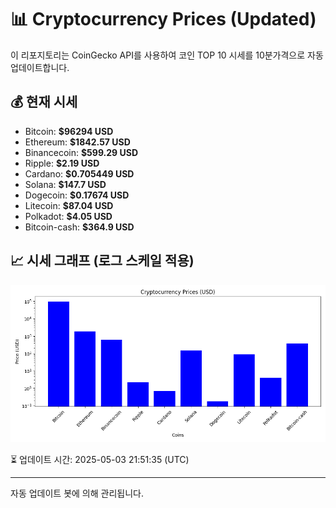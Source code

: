 
# 📊 Cryptocurrency Prices (Updated)

이 리포지토리는 CoinGecko API를 사용하여 코인 TOP 10 시세를 10분가격으로 자동 업데이트합니다.

## 💰 현재 시세
- Bitcoin: **$96294 USD**
- Ethereum: **$1842.57 USD**
- Binancecoin: **$599.29 USD**
- Ripple: **$2.19 USD**
- Cardano: **$0.705449 USD**
- Solana: **$147.7 USD**
- Dogecoin: **$0.17674 USD**
- Litecoin: **$87.04 USD**
- Polkadot: **$4.05 USD**
- Bitcoin-cash: **$364.9 USD**

## 📈 시세 그래프 (로그 스케일 적용)
![Crypto Prices](crypto_prices.png)

⏳ 업데이트 시간: 2025-05-03 21:51:35 (UTC)

---
자동 업데이트 봇에 의해 관리됩니다.
